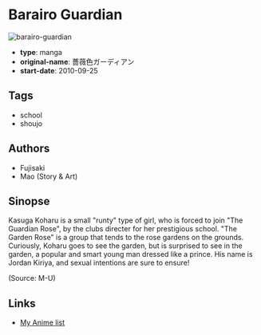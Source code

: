 # Barairo Guardian

![barairo-guardian](https://cdn.myanimelist.net/images/manga/3/51957.jpg)

-   **type**: manga
-   **original-name**: 薔薇色ガーディアン
-   **start-date**: 2010-09-25

## Tags

-   school
-   shoujo

## Authors

-   Fujisaki
-   Mao (Story & Art)

## Sinopse

Kasuga Koharu is a small "runty" type of girl, who is forced to join "The Guardian Rose", by the clubs directer for her prestigious school. "The Garden Rose" is a group that tends to the rose gardens on the grounds. Curiously, Koharu goes to see the garden, but is surprised to see in the garden, a popular and smart young man dressed like a prince. His name is Jordan Kiriya, and sexual intentions are sure to ensure!

(Source: M-U)

## Links

-   [My Anime list](https://myanimelist.net/manga/30259/Barairo_Guardian)
